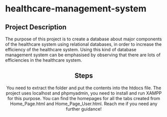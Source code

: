 # healthcare-management-system

<h2>
Project Description
</h2>
The purpose of this project is to create a database about major components of the 
healthcare system using relational databases, in order to increase the efficiency of the healthcare 
system. Using this kind of database management system can be emphasised by observing that 
there are lots of efficiencies in the healthcare system.
</p>
<center>

<h2>
Steps
</h2>
You need to extract the folder and put the contents into the htdocs file. The project uses localhost and phpmyadmin, you need to install and run XAMPP for this purpose. You can find the homepages for all the tabs created from Home_Page.html and Home_Page_User.html. Reach me if you need any further guidance!
</p>
<center>
